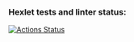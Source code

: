 ### Hexlet tests and linter status:
[![Actions Status](https://github.com/sapyunya/fullstack-javascript-project-44/actions/workflows/hexlet-check.yml/badge.svg)](https://github.com/sapyunya/fullstack-javascript-project-44/actions)